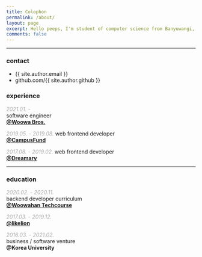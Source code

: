```yaml
---
title: Colophon
permalink: /about/
layout: page
excerpt: Hello peeps, I'm student of computer science from Banyuwangi, living in Jogjakarta. This blog for documentation about my programming journey, running on jekyll, hosting on netlify and using my own simple theme.
comments: false
---
```


---
### contact
- {{ site.author.email }}
- github.com/{{ site.author.github }}

### experience

<span style="color: #aaa">_2021.01. -_</span><br/>
software engineer<br/>
[**@Woowa Bros.**](https://woowahan.com/)<br/>

<span style="color: #aaa">_2019.05. - 2019.08._</span>
web frontend developer<br/>
[**@CampusFund**](https://campusfund.net/)<br/>

<span style="color: #aaa">_2017.08. - 2019.02._</span>
web frontend developer<br/>
[**@Dreamary**](https://www.dreamary.net/)<br/>

---

### education

<span style="color: #aaa">_2020.02. - 2020.11._</span><br/>
backend developer curriculum<br/>
[**@Woowahan Techcourse**](https://woowacourse.github.io/)<br/>

<span style="color: #aaa">_2017.03. - 2019.12._</span><br/>
[**@likelion**](https://www.facebook.com/LikelionKU)

<span style="color: #aaa">_2016.03. - 2021.02._</span><br/>
business / software venture<br/>
**@Korea University**


